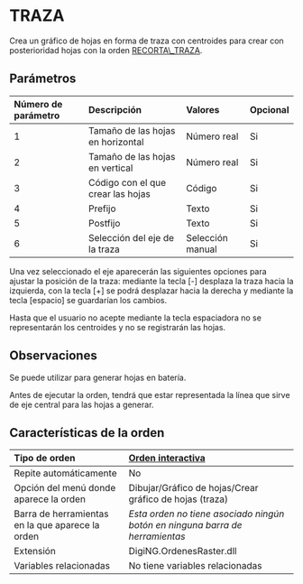 # TRAZA

Crea un gráfico de hojas en forma de traza con centroides para crear con posterioridad hojas con la orden [RECORTA\\_TRAZA](/digi3d-net/referencia/ventana-de-dibujo/ordenes/r/recorta-traza.md).

## Parámetros

| Número de parámetro | Descripción | Valores | Opcional |
| :--- | :--- | :--- | :--- |
| 1 | Tamaño de las hojas en horizontal | Número real | Si |
| 2 | Tamaño de las hojas en vertical | Número real | Si |
| 3 | Código con el que crear las hojas | Código | Si |
| 4 | Prefijo | Texto | Si |
| 5 | Postfijo | Texto | Si |
| 6 | Selección del eje de la traza | Selección manual | Si |

Una vez seleccionado el eje aparecerán las siguientes opciones para ajustar la posición de la traza: mediante la tecla \[-\] desplaza la traza hacia la izquierda, con la tecla \[+\] se podrá desplazar hacia la derecha y mediante la tecla \[espacio\] se guardarían los cambios.

Hasta que el usuario no acepte mediante la tecla espaciadora no se representarán los centroides y no se registrarán las hojas.

## Observaciones

Se puede utilizar para generar hojas en batería.

Antes de ejecutar la orden, tendrá que estar representada la línea que sirve de eje central para las hojas a generar.

## Características de la orden

| Tipo de orden | [Orden interactiva](traza.md) |
| :--- | :--- |
| Repite automáticamente | No |
| Opción del menú donde aparece la orden | Dibujar/Gráfico de hojas/Crear gráfico de hojas \(traza\) |
| Barra de herramientas en la que aparece la orden | _Esta orden no tiene asociado ningún botón en ninguna barra de herramientas_ |
| Extensión | DigiNG.OrdenesRaster.dll |
| Variables relacionadas | No tiene variables relacionadas |

